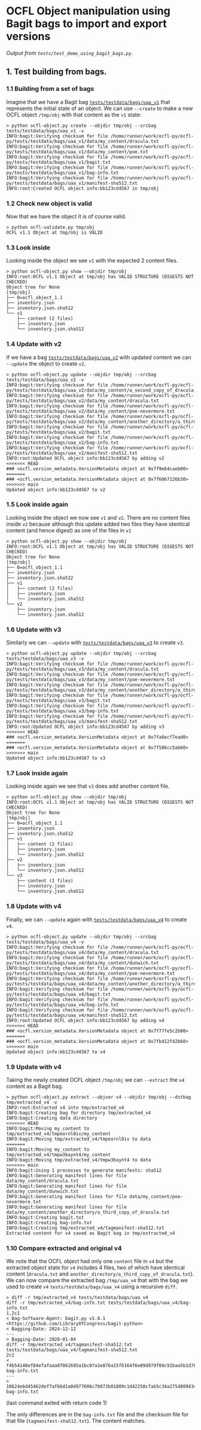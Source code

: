# OCFL Object manipulation using Bagit bags to import and export versions

_Output from `tests/test_demo_using_bagit_bags.py`._

## 1. Test building from bags.

### 1.1 Building from a set of bags

Imagine that we have a Bagit bag [`tests/testdata/bags/uaa_v1`](https://github.com/zimeon/ocfl-py/tree/main/tests/testdata/bags/uaa_v1) that represents the initial state of an object. We can use `--create` to make a new OCFL object `/tmp/obj` with that content as the `v1` state:

```
> python ocfl-object.py create --objdir tmp/obj --srcbag tests/testdata/bags/uaa_v1 -v
INFO:bagit:Verifying checksum for file /home/runner/work/ocfl-py/ocfl-py/tests/testdata/bags/uaa_v1/data/my_content/dracula.txt
INFO:bagit:Verifying checksum for file /home/runner/work/ocfl-py/ocfl-py/tests/testdata/bags/uaa_v1/data/my_content/poe.txt
INFO:bagit:Verifying checksum for file /home/runner/work/ocfl-py/ocfl-py/tests/testdata/bags/uaa_v1/bagit.txt
INFO:bagit:Verifying checksum for file /home/runner/work/ocfl-py/ocfl-py/tests/testdata/bags/uaa_v1/bag-info.txt
INFO:bagit:Verifying checksum for file /home/runner/work/ocfl-py/ocfl-py/tests/testdata/bags/uaa_v1/manifest-sha512.txt
INFO:root:Created OCFL object info:bb123cd4567 in tmp/obj
```


### 1.2 Check new object is valid

Now that we have the object it is of course valid.

```
> python ocfl-validate.py tmp/obj
OCFL v1.1 Object at tmp/obj is VALID
```


### 1.3 Look inside

Looking inside the object we see `v1` with the expected 2 content files.

```
> python ocfl-object.py show --objdir tmp/obj
INFO:root:OCFL v1.1 Object at tmp/obj has VALID STRUCTURE (DIGESTS NOT CHECKED)
Object tree for None
[tmp/obj]
├── 0=ocfl_object_1.1 
├── inventory.json 
├── inventory.json.sha512 
└── v1 
    ├── content (2 files)
    ├── inventory.json 
    └── inventory.json.sha512 

```


### 1.4 Update with v2

If we have a bag [`tests/testdata/bags/uaa_v2`](https://github.com/zimeon/ocfl-py/tree/main/tests/testdata/bags/uaa_v2) with updated content we can `--update` the object to create `v2`.

```
> python ocfl-object.py update --objdir tmp/obj --srcbag tests/testdata/bags/uaa_v2 -v
INFO:bagit:Verifying checksum for file /home/runner/work/ocfl-py/ocfl-py/tests/testdata/bags/uaa_v2/data/my_content/a_second_copy_of_dracula.txt
INFO:bagit:Verifying checksum for file /home/runner/work/ocfl-py/ocfl-py/tests/testdata/bags/uaa_v2/data/my_content/dracula.txt
INFO:bagit:Verifying checksum for file /home/runner/work/ocfl-py/ocfl-py/tests/testdata/bags/uaa_v2/data/my_content/poe-nevermore.txt
INFO:bagit:Verifying checksum for file /home/runner/work/ocfl-py/ocfl-py/tests/testdata/bags/uaa_v2/data/my_content/another_directory/a_third_copy_of_dracula.txt
INFO:bagit:Verifying checksum for file /home/runner/work/ocfl-py/ocfl-py/tests/testdata/bags/uaa_v2/bagit.txt
INFO:bagit:Verifying checksum for file /home/runner/work/ocfl-py/ocfl-py/tests/testdata/bags/uaa_v2/bag-info.txt
INFO:bagit:Verifying checksum for file /home/runner/work/ocfl-py/ocfl-py/tests/testdata/bags/uaa_v2/manifest-sha512.txt
INFO:root:Updated OCFL object info:bb123cd4567 by adding v2
<<<<<<< HEAD
### <ocfl.version_metadata.VersionMetadata object at 0x7f9e64caeb00>
=======
### <ocfl.version_metadata.VersionMetadata object at 0x7f6067126b30>
>>>>>>> main
Updated object info:bb123cd4567 to v2
```


### 1.5 Look inside again

Looking inside the object we now see `v1` and `v2`. There are no content files inside `v2` because although this update added two files they have identical content (and hence digest) as one of the files in `v1`

```
> python ocfl-object.py show --objdir tmp/obj
INFO:root:OCFL v1.1 Object at tmp/obj has VALID STRUCTURE (DIGESTS NOT CHECKED)
Object tree for None
[tmp/obj]
├── 0=ocfl_object_1.1 
├── inventory.json 
├── inventory.json.sha512 
├── v1 
│   ├── content (2 files)
│   ├── inventory.json 
│   └── inventory.json.sha512 
└── v2 
    ├── inventory.json 
    └── inventory.json.sha512 

```


### 1.6 Update with v3

Similarly we can `--update` with [`tests/testdata/bags/uaa_v3`](https://github.com/zimeon/ocfl-py/tree/main/tests/testdata/bags/uaa_v3) to create `v3`.

```
> python ocfl-object.py update --objdir tmp/obj --srcbag tests/testdata/bags/uaa_v3 -v
INFO:bagit:Verifying checksum for file /home/runner/work/ocfl-py/ocfl-py/tests/testdata/bags/uaa_v3/data/my_content/dracula.txt
INFO:bagit:Verifying checksum for file /home/runner/work/ocfl-py/ocfl-py/tests/testdata/bags/uaa_v3/data/my_content/poe-nevermore.txt
INFO:bagit:Verifying checksum for file /home/runner/work/ocfl-py/ocfl-py/tests/testdata/bags/uaa_v3/data/my_content/another_directory/a_third_copy_of_dracula.txt
INFO:bagit:Verifying checksum for file /home/runner/work/ocfl-py/ocfl-py/tests/testdata/bags/uaa_v3/bagit.txt
INFO:bagit:Verifying checksum for file /home/runner/work/ocfl-py/ocfl-py/tests/testdata/bags/uaa_v3/bag-info.txt
INFO:bagit:Verifying checksum for file /home/runner/work/ocfl-py/ocfl-py/tests/testdata/bags/uaa_v3/manifest-sha512.txt
INFO:root:Updated OCFL object info:bb123cd4567 by adding v3
<<<<<<< HEAD
### <ocfl.version_metadata.VersionMetadata object at 0x7fa0ecf7ead0>
=======
### <ocfl.version_metadata.VersionMetadata object at 0x7f586cc5ab60>
>>>>>>> main
Updated object info:bb123cd4567 to v3
```


### 1.7 Look inside again

Looking inside again we see that `v3` does add another content file.

```
> python ocfl-object.py show --objdir tmp/obj
INFO:root:OCFL v1.1 Object at tmp/obj has VALID STRUCTURE (DIGESTS NOT CHECKED)
Object tree for None
[tmp/obj]
├── 0=ocfl_object_1.1 
├── inventory.json 
├── inventory.json.sha512 
├── v1 
│   ├── content (2 files)
│   ├── inventory.json 
│   └── inventory.json.sha512 
├── v2 
│   ├── inventory.json 
│   └── inventory.json.sha512 
└── v3 
    ├── content (1 files)
    ├── inventory.json 
    └── inventory.json.sha512 

```


### 1.8 Update with v4

Finally, we can `--update` again with [`tests/testdata/bags/uaa_v4`](https://github.com/zimeon/ocfl-py/tree/main/tests/testdata/bags/uaa_v4) to create `v4`.

```
> python ocfl-object.py update --objdir tmp/obj --srcbag tests/testdata/bags/uaa_v4 -v
INFO:bagit:Verifying checksum for file /home/runner/work/ocfl-py/ocfl-py/tests/testdata/bags/uaa_v4/data/my_content/dracula.txt
INFO:bagit:Verifying checksum for file /home/runner/work/ocfl-py/ocfl-py/tests/testdata/bags/uaa_v4/data/my_content/dunwich.txt
INFO:bagit:Verifying checksum for file /home/runner/work/ocfl-py/ocfl-py/tests/testdata/bags/uaa_v4/data/my_content/poe-nevermore.txt
INFO:bagit:Verifying checksum for file /home/runner/work/ocfl-py/ocfl-py/tests/testdata/bags/uaa_v4/data/my_content/another_directory/a_third_copy_of_dracula.txt
INFO:bagit:Verifying checksum for file /home/runner/work/ocfl-py/ocfl-py/tests/testdata/bags/uaa_v4/bagit.txt
INFO:bagit:Verifying checksum for file /home/runner/work/ocfl-py/ocfl-py/tests/testdata/bags/uaa_v4/bag-info.txt
INFO:bagit:Verifying checksum for file /home/runner/work/ocfl-py/ocfl-py/tests/testdata/bags/uaa_v4/manifest-sha512.txt
INFO:root:Updated OCFL object info:bb123cd4567 by adding v4
<<<<<<< HEAD
### <ocfl.version_metadata.VersionMetadata object at 0x7f77fe5c2b00>
=======
### <ocfl.version_metadata.VersionMetadata object at 0x7fbd12f42b60>
>>>>>>> main
Updated object info:bb123cd4567 to v4
```


### 1.9 Update with v4

Taking the newly created OCFL object `/tmp/obj` we can `--extract` the `v4` content as a Bagit bag.

```
> python ocfl-object.py extract --objver v4 --objdir tmp/obj --dstbag tmp/extracted_v4 -v
INFO:root:Extracted v4 into tmp/extracted_v4
INFO:bagit:Creating bag for directory tmp/extracted_v4
INFO:bagit:Creating data directory
<<<<<<< HEAD
INFO:bagit:Moving my_content to tmp/extracted_v4/tmpeornl0iv/my_content
INFO:bagit:Moving tmp/extracted_v4/tmpeornl0iv to data
=======
INFO:bagit:Moving my_content to tmp/extracted_v4/tmpw3baynt4/my_content
INFO:bagit:Moving tmp/extracted_v4/tmpw3baynt4 to data
>>>>>>> main
INFO:bagit:Using 1 processes to generate manifests: sha512
INFO:bagit:Generating manifest lines for file data/my_content/dracula.txt
INFO:bagit:Generating manifest lines for file data/my_content/dunwich.txt
INFO:bagit:Generating manifest lines for file data/my_content/poe-nevermore.txt
INFO:bagit:Generating manifest lines for file data/my_content/another_directory/a_third_copy_of_dracula.txt
INFO:bagit:Creating bagit.txt
INFO:bagit:Creating bag-info.txt
INFO:bagit:Creating tmp/extracted_v4/tagmanifest-sha512.txt
Extracted content for v4 saved as Bagit bag in tmp/extracted_v4
```


### 1.10 Compare extracted and original v4

We note that the OCFL object had only one `content` file in `v4` but the extracted object state for `v4` includes 4 files, two of which have identical content (`dracula.txt` and `another_directory/a_third_copy_of_dracula.txt`). We can now compare the extracted bag `/tmp/uaa_v4` that with the bag we used to create `v4` `tests/testdata/bags/uaa_v4` using a recursive `diff`.

```
> diff -r tmp/extracted_v4 tests/testdata/bags/uaa_v4
diff -r tmp/extracted_v4/bag-info.txt tests/testdata/bags/uaa_v4/bag-info.txt
1,2c1
< Bag-Software-Agent: bagit.py v1.8.1 <https://github.com/LibraryOfCongress/bagit-python>
< Bagging-Date: 2024-12-12
---
> Bagging-Date: 2020-01-04
diff -r tmp/extracted_v4/tagmanifest-sha512.txt tests/testdata/bags/uaa_v4/tagmanifest-sha512.txt
2c2
< f4b54148ef84efafaaa8f062695a1bc07a1e876a15f6164f6e89d979f09c91baa5b1d76002b2bffb6193445b0642a0d6237731623d0ab4050bde5558fcbcca4e bag-info.txt
---
> 10624e6d45462def7af66d1a0d977606c7b073b01809c1d42258cfab5c34a275480943cbe78044416aee1f23822cc3762f92247b8f39b5c6ddc5ae32a8f94ce5 bag-info.txt
```

(last command exited with return code 1)

The only differences are in the `bag-info.txt` file and the checksum file for that file (`tagmanifest-sha512.txt`). The content matches.

